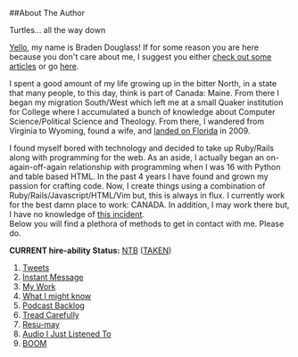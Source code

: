 ##About The Author

Turtles... all the way down

[Yello][16], my name is Braden Douglass! If for some reason you are here because you 
don't care about me, I suggest you either [check out some articles][9] or go 
[here][10].

I spent a good amount of my life growing up in the bitter North, in a state that 
many people, to this day, think is part of Canada: Maine. From there I began my 
migration South/West which left me at a small Quaker institution for College 
where I accumulated a bunch of knowledge about Computer Science/Political Science 
and Theology. From there, I wandered from Virginia to Wyoming, found a wife, and 
[landed on Florida][11] in 2009. 

I found myself bored with technology and decided to take up Ruby/Rails along with 
programming for the web. As an aside, I actually began an on-again-off-again 
relationship with programming when I was 16 with Python and table based HTML. 
In the past 4 years I have found and grown my passion 
for crafting code. Now, I create things using a combination of 
Ruby/Rails/Javascript/HTML/Vim but, this is always in flux. I currently work for
the best damn place to work: CANADA. In addition, I may work there but, I have no knowledge
of [this incident][15].  
Below you will find a plethora of methods to get in contact with me. Please do.

__CURRENT hire-ability Status:__ [NTB][6] ([TAKEN][13])

1. [Tweets][1]
1. [Instant Message][14]
1. [My Work][2]
1. [What I might know][7]
1. [Podcast Backlog][3]
1. [Tread Carefully][4]
1. [Resu-may][8]
1. [Audio I Just Listened To][5]
1. [BOOM][12]

[1]: http://twitter.com/#!/braidn
[2]: https://github.com/braidn
[3]: http://va.wiltj.com/muf/pcepisodes/
[4]: http://www.linkedin.com/in/bradendouglass
[5]: http://www.last.fm/user/gefunk
[6]: https://gimmebar.com/view/4fe9a39629ca157e63000006/big
[7]: https://github.com/braidn/Knowledge-Repo
[8]: http://braidn.github.com/Resume/
[9]: http://cloudbacon.com
[10]: https://gimmebar.com/loves/braden
[11]: http://www.fark.com/topic/florida
[12]: http://www.gravatar.com/avatar/1241f003b8bfcd6b0875ec4ed76711e3.png
[13]: https://gimmebar.com/view/50b6270eaac4228f36000009/big
[14]: http://webchat.freenode.net/?channels=%23%23todomofo-bot
[15]: http://business.time.com/2012/12/24/why-does-canada-have-a-maple-syrup-cartel/
[16]: http://allyouhaterssuckmyballs.com/
